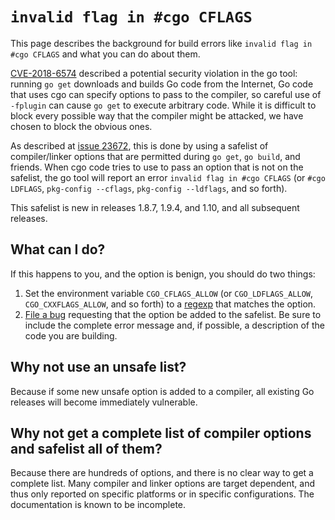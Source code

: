 # `invalid flag in #cgo CFLAGS`

This page describes the background for build errors like `invalid flag in #cgo CFLAGS` and what you can do about them.

[CVE-2018-6574](https://nvd.nist.gov/vuln/detail/CVE-2018-6574) described a potential security violation in the go tool: running `go get` downloads and builds Go code from the Internet, Go code that uses cgo can specify options to pass to the compiler, so careful use of `-fplugin` can cause `go get` to execute arbitrary code.  While it is difficult to block every possible way that the compiler might be attacked, we have chosen to block the obvious ones.

As described at [issue 23672](https://golang.org/issue/23672), this is done by using a safelist of compiler/linker options that are permitted during `go get`, `go build`, and friends.  When cgo code tries to use to pass an option that is not on the safelist, the go tool will report an error `invalid flag in #cgo CFLAGS` (or `#cgo LDFLAGS`, `pkg-config --cflags`, `pkg-config --ldflags`, and so forth).

This safelist is new in releases 1.8.7, 1.9.4, and 1.10, and all subsequent releases.

## What can I do?

If this happens to you, and the option is benign, you should do two things:
1. Set the environment variable `CGO_CFLAGS_ALLOW` (or `CGO_LDFLAGS_ALLOW`, `CGO_CXXFLAGS_ALLOW`, and so forth) to a [regexp](https://golang.org/pkg/regexp/) that matches the option.
2. [File a bug](https://golang.org/issue/new) requesting that the option be added to the safelist.  Be sure to include the complete error message and, if possible, a description of the code you are building.

## Why not use an unsafe list?

Because if some new unsafe option is added to a compiler, all existing Go releases will become immediately vulnerable.

## Why not get a complete list of compiler options and safelist all of them?

Because there are hundreds of options, and there is no clear way to get a complete list.  Many compiler and linker options are target dependent, and thus only reported on specific platforms or in specific configurations.  The documentation is known to be incomplete.